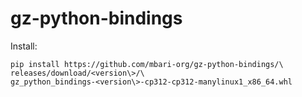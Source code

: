 # gz-python-bindings

Install:

```
pip install https://github.com/mbari-org/gz-python-bindings/\
releases/download/<version\>/\
gz_python_bindings-<version\>-cp312-cp312-manylinux1_x86_64.whl
```
